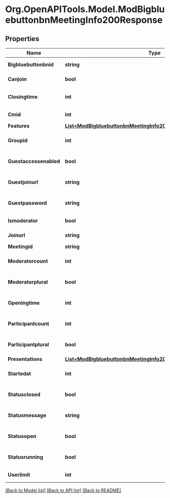 # Org.OpenAPITools.Model.ModBigbluebuttonbnMeetingInfo200Response

## Properties

Name | Type | Description | Notes
------------ | ------------- | ------------- | -------------
**Bigbluebuttonbnid** | **string** | bigbluebuttonbn instance id | [default to "null"]
**Canjoin** | **bool** | Can join | [default to null]
**Closingtime** | **int** | Closing time | [optional] [default to null]
**Cmid** | **int** | CM id | [default to null]
**Features** | [**List&lt;ModBigbluebuttonbnMeetingInfo200ResponseFeaturesInner&gt;**](ModBigbluebuttonbnMeetingInfo200ResponseFeaturesInner.md) |  | [optional] 
**Groupid** | **int** | bigbluebuttonbn group id | [optional] [default to 0]
**Guestaccessenabled** | **bool** | Guest access enabled | [optional] [default to null]
**Guestjoinurl** | **string** | Guest URL | [optional] [default to "null"]
**Guestpassword** | **string** | Guest join password | [optional] [default to "null"]
**Ismoderator** | **bool** | Is moderator | [default to null]
**Joinurl** | **string** | Join URL | [default to "null"]
**Meetingid** | **string** | Meeting id | 
**Moderatorcount** | **int** | Moderator count | [optional] [default to null]
**Moderatorplural** | **bool** | Several moderators ? | [optional] [default to null]
**Openingtime** | **int** | Opening time | [optional] [default to null]
**Participantcount** | **int** | Participant count | [optional] [default to null]
**Participantplural** | **bool** | Several participants ? | [optional] [default to null]
**Presentations** | [**List&lt;ModBigbluebuttonbnMeetingInfo200ResponsePresentationsInner&gt;**](ModBigbluebuttonbnMeetingInfo200ResponsePresentationsInner.md) |  | 
**Startedat** | **int** | Started at | [optional] [default to null]
**Statusclosed** | **bool** | Status closed | [optional] [default to null]
**Statusmessage** | **string** | Status message | [optional] [default to "null"]
**Statusopen** | **bool** | Status open | [optional] [default to null]
**Statusrunning** | **bool** | Status running | [optional] [default to null]
**Userlimit** | **int** | User limit | [default to null]

[[Back to Model list]](../README.md#documentation-for-models) [[Back to API list]](../README.md#documentation-for-api-endpoints) [[Back to README]](../README.md)

